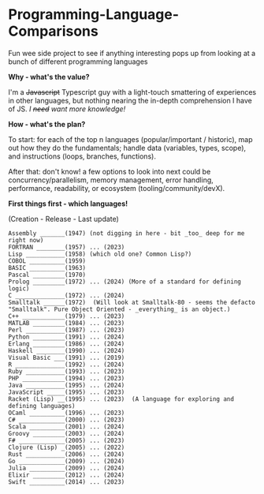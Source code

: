 # Programming-Language-Comparisons
Fun wee side project to see if anything interesting pops up from looking at a bunch of different programming languages

**Why - what's the value?**

I'm a ~~Javascript~~ Typescript guy with a light-touch smattering of experiences in other languages, but nothing nearing the in-depth comprehension I have of JS. _I ~~need~~ want more knowledge!_

**How - what's the plan?**

To start: for each of the top n languages (popular/important / historic), map out how they do the fundamentals; handle data (variables, types, scope), and instructions (loops, branches, functions).

After that: don't know! a few options to look into next could be concurrency/parallelism, memory management, error handling, performance, readability, or ecosystem (tooling/community/devX).

**First things first - which languages!**

(Creation - Release - Last update) 
```
Assembly _______(1947) (not digging in here - bit _too_ deep for me right now)  
FORTRAN ________(1957) ... (2023)  
Lisp ___________(1958) (which old one? Common Lisp?)  
COBOL __________(1959)  
BASIC __________(1963)  
Pascal _________(1970)  
Prolog _________(1972) ... (2024) (More of a standard for defining logic)
C ______________(1972) ... (2024)    
Smalltalk ______(1972)  (Will look at Smalltalk-80 - seems the defacto "Smalltalk". Pure Object Oriented - _everything_ is an object.)
C++ ____________(1979) ... (2023)  
MATLAB _________(1984) ... (2023)  
Perl ___________(1987) ... (2023)  
Python _________(1991) ... (2024)  
Erlang _________(1986) ... (2024)  
Haskell ________(1990) ... (2024)  
Visual Basic ___(1991) ... (2019)  
R ______________(1992) ... (2024)        
Ruby ___________(1993) ... (2023)      
PHP ____________(1994) ... (2023)    
Java ___________(1995) ... (2024)  
JavaScript _____(1995) ... (2023)  
Racket (Lisp) __(1995) ... (2023)  (A language for exploring and defining languages)
OCaml __________(1996) ... (2023)  
C# _____________(2000) ... (2023)  
Scala __________(2001) ... (2024)  
Groovy _________(2003) ... (2024)  
F# _____________(2005) ... (2023)  
Clojure (Lisp) _(2005) ... (2022)  
Rust ___________(2006) ... (2024)  
Go _____________(2009) ... (2024)  
Julia __________(2009) ... (2024)  
Elixir _________(2012) ... (2024)  
Swift __________(2014) ... (2023)  
```
